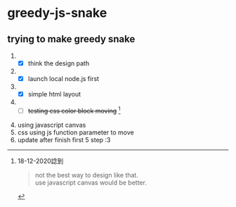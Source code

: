 # greedy-js-snake

## trying to make greedy snake
1. - [x] think the design path
2. - [x] launch local node.js first
3. - [x] simple html layout
4. - [ ] ~~testing css color block moving~~ [^1]

[^1]: 18-12-2020諗到
    > not the best way to design like that.  
    > use javascript canvas would be better.  
4. using javascript canvas
5. css using js function parameter to move
6. update after finish first 5 step :3
